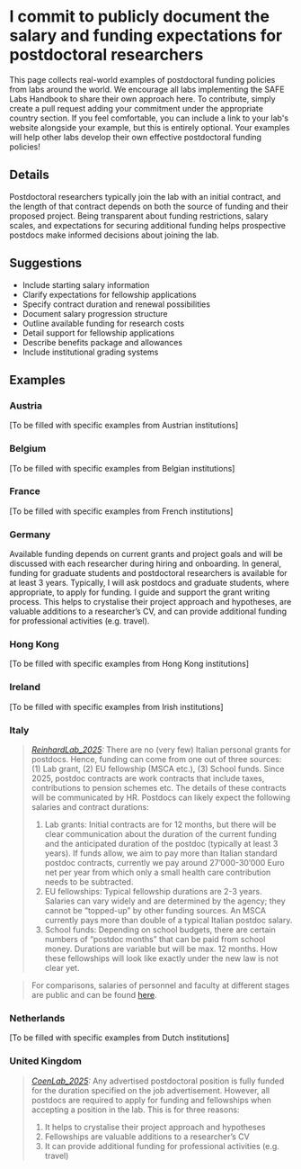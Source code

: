 # I commit to publicly document the salary and funding expectations for postdoctoral researchers

This page collects real-world examples of postdoctoral funding policies from labs around the world. We encourage all labs implementing the SAFE Labs Handbook to share their own approach here. To contribute, simply create a pull request adding your commitment under the appropriate country section. If you feel comfortable, you can include a link to your lab's website alongside your example, but this is entirely optional. Your examples will help other labs develop their own effective postdoctoral funding policies!

## Details
Postdoctoral researchers typically join the lab with an initial contract, and the length of that contract depends on both the source of funding and their proposed project. Being transparent about funding restrictions, salary scales, and expectations for securing additional funding helps prospective postdocs make informed decisions about joining the lab.

## Suggestions
- Include starting salary information
- Clarify expectations for fellowship applications
- Specify contract duration and renewal possibilities
- Document salary progression structure
- Outline available funding for research costs
- Detail support for fellowship applications
- Describe benefits package and allowances
- Include institutional grading systems

## Examples

### Austria
[To be filled with specific examples from Austrian institutions]

### Belgium
[To be filled with specific examples from Belgian institutions]

### France
[To be filled with specific examples from French institutions]

### Germany
Available funding depends on current grants and project goals and will be discussed with each researcher during hiring and onboarding. In general, funding for graduate students and postdoctoral researchers is available for at least 3 years. Typically, I will ask postdocs and graduate students, where appropriate, to apply for funding. I guide and support the grant writing process. This helps to crystalise their project approach and hypotheses, are valuable additions to a researcher’s CV, and can provide additional funding for professional activities (e.g. travel).

### Hong Kong
[To be filled with specific examples from Hong Kong institutions]

### Ireland
[To be filled with specific examples from Irish institutions]

### Italy
>_[ReinhardLab_2025](https://reinhardlab.org/philosophy):_ There are no (very few) Italian personal grants for postdocs. Hence, funding can come from one out of three sources: (1) Lab grant, (2) EU fellowship (MSCA etc.), (3) School funds. Since 2025, postdoc contracts are work contracts that include taxes, contributions to pension schemes etc. The details of these contracts will be communicated by HR. Postdocs can likely expect the following salaries and contract durations:
>1. Lab grants: Initial contracts are for 12 months, but there will be clear communication about the duration of the current funding and the anticipated duration of the postdoc (typically at least 3 years). If funds allow, we aim to pay more than Italian standard postdoc contracts, currently we pay around 27’000-30’000 Euro net per year from which only a small health care contribution needs to be subtracted. 
>2. EU fellowships: Typical fellowship durations are 2-3 years. Salaries can vary widely and are determined by the agency; they cannot be “topped-up” by other funding sources. An MSCA currently pays more than double of a typical Italian postdoc salary.
>3. School funds: Depending on school budgets, there are certain numbers of “postdoc months” that can be paid from school money. Durations are variable but will be max. 12 months. How these fellowships will look like exactly under the new law is not clear yet.

>For comparisons, salaries of personnel and faculty at different stages are public and can be found [here](https://www.sissa.it/servizi-informazioni-personale/salary-tables).

### Netherlands
[To be filled with specific examples from Dutch institutions]

### United Kingdom
>_[CoenLab_2025](https://coen-lab.com/):_ Any advertised postdoctoral position is fully funded for the duration specified on the job advertisement. However, all postdocs are required to apply for funding and fellowships when accepting a position in the lab. This is for three reasons:
>1. It helps to crystalise their project approach and hypotheses
>2. Fellowships are valuable additions to a researcher’s CV
>3. It can provide additional funding for professional activities (e.g. travel)
